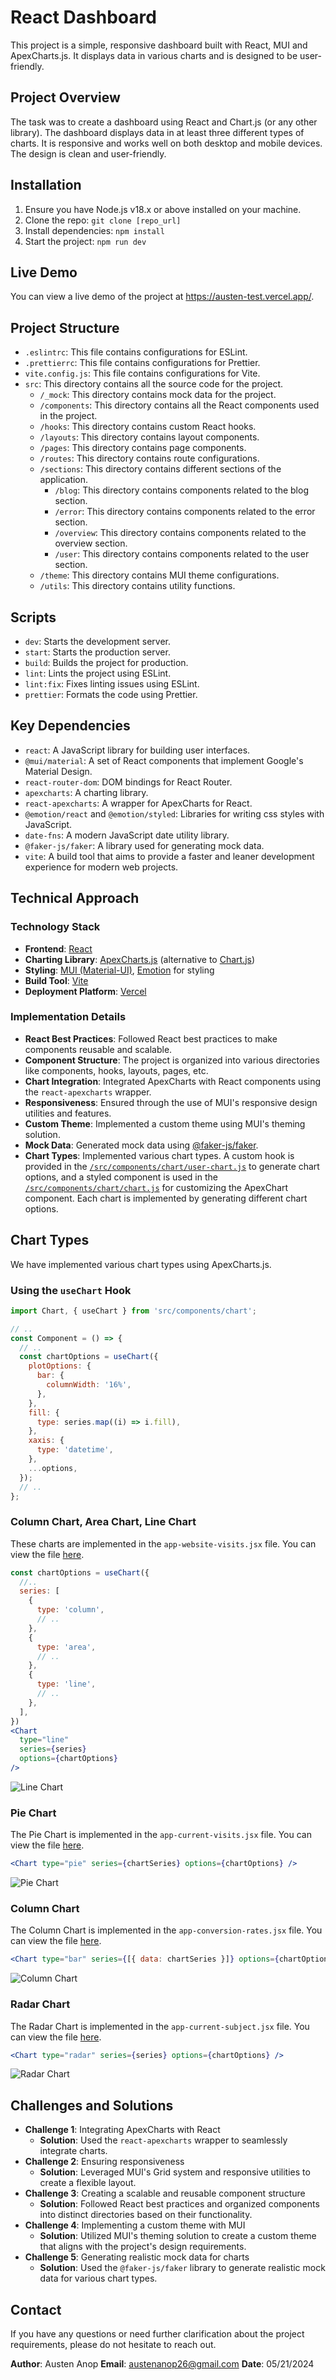 # React Dashboard

This project is a simple, responsive dashboard built with React, MUI and ApexCharts.js. It displays data in various charts and is designed to be user-friendly.

## Project Overview

The task was to create a dashboard using React and Chart.js (or any other library). The dashboard displays data in at least three different types of charts. It is responsive and works well on both desktop and mobile devices. The design is clean and user-friendly.

## Installation

1. Ensure you have Node.js v18.x or above installed on your machine.
2. Clone the repo: `git clone [repo_url]`
3. Install dependencies: `npm install`
4. Start the project: `npm run dev`

## Live Demo

You can view a live demo of the project at https://austen-test.vercel.app/.

## Project Structure

- `.eslintrc`: This file contains configurations for ESLint.
- `.prettierrc`: This file contains configurations for Prettier.
- `vite.config.js`: This file contains configurations for Vite.
- `src`: This directory contains all the source code for the project.
  - `/_mock`: This directory contains mock data for the project.
  - `/components`: This directory contains all the React components used in the project.
  - `/hooks`: This directory contains custom React hooks.
  - `/layouts`: This directory contains layout components.
  - `/pages`: This directory contains page components.
  - `/routes`: This directory contains route configurations.
  - `/sections`: This directory contains different sections of the application.
    - `/blog`: This directory contains components related to the blog section.
    - `/error`: This directory contains components related to the error section.
    - `/overview`: This directory contains components related to the overview section.
    - `/user`: This directory contains components related to the user section.
  - `/theme`: This directory contains MUI theme configurations.
  - `/utils`: This directory contains utility functions.

## Scripts

- `dev`: Starts the development server.
- `start`: Starts the production server.
- `build`: Builds the project for production.
- `lint`: Lints the project using ESLint.
- `lint:fix`: Fixes linting issues using ESLint.
- `prettier`: Formats the code using Prettier.

## Key Dependencies

- `react`: A JavaScript library for building user interfaces.
- `@mui/material`: A set of React components that implement Google's Material Design.
- `react-router-dom`: DOM bindings for React Router.
- `apexcharts`: A charting library.
- `react-apexcharts`: A wrapper for ApexCharts for React.
- `@emotion/react` and `@emotion/styled`: Libraries for writing css styles with JavaScript.
- `date-fns`: A modern JavaScript date utility library.
- `@faker-js/faker`: A library used for generating mock data.
- `vite`: A build tool that aims to provide a faster and leaner development experience for modern web projects.

## Technical Approach

### Technology Stack

- **Frontend**: [React](https://reactjs.org/)
- **Charting Library**: [ApexCharts.js](https://apexcharts.com/) (alternative to [Chart.js](https://www.chartjs.org/))
- **Styling**: [MUI (Material-UI)](https://mui.com/), [Emotion](https://emotion.sh/docs/introduction) for styling
- **Build Tool**: [Vite](https://vitejs.dev/)
- **Deployment Platform**: [Vercel](https://vercel.com/)

### Implementation Details

- **React Best Practices**: Followed React best practices to make components reusable and scalable.
- **Component Structure**: The project is organized into various directories like components, hooks, layouts, pages, etc.
- **Chart Integration**: Integrated ApexCharts with React components using the `react-apexcharts` wrapper.
- **Responsiveness**: Ensured through the use of MUI's responsive design utilities and features.
- **Custom Theme**: Implemented a custom theme using MUI's theming solution.
- **Mock Data**: Generated mock data using [@faker-js/faker](https://www.npmjs.com/package/@faker-js/faker).
- **Chart Types**: Implemented various chart types. A custom hook is provided in the [`/src/components/chart/user-chart.js`](./src/components/chart/use-chart.js) to generate chart options, and a styled component is used in the [`/src/components/chart/chart.js`](./src/components/chart/chart.js) for customizing the ApexChart component. Each chart is implemented by generating different chart options.

## Chart Types

We have implemented various chart types using ApexCharts.js.

### Using the `useChart` Hook

```jsx
import Chart, { useChart } from 'src/components/chart';

// ..
const Component = () => {
  // ..
  const chartOptions = useChart({
    plotOptions: {
      bar: {
        columnWidth: '16%',
      },
    },
    fill: {
      type: series.map((i) => i.fill),
    },
    xaxis: {
      type: 'datetime',
    },
    ...options,
  });
  // ..
};
```

### Column Chart, Area Chart, Line Chart

These charts are implemented in the `app-website-visits.jsx` file. You can view the file [here](./src/sections/overview/app-website-visits.jsx).

```jsx
const chartOptions = useChart({
  //..
  series: [
    {
      type: 'column',
      // ..
    },
    {
      type: 'area',
      // ..
    },
    {
      type: 'line',
      // ..
    },
  ],
})
<Chart
  type="line"
  series={series}
  options={chartOptions}
/>
```

![Line Chart](public/screenshots/line-chart.png)

### Pie Chart

The Pie Chart is implemented in the `app-current-visits.jsx` file. You can view the file [here](./src/sections/overview/app-current-visits.jsx).

```jsx
<Chart type="pie" series={chartSeries} options={chartOptions} />
```

![Pie Chart](public/screenshots/pie-chart.png)

### Column Chart

The Column Chart is implemented in the `app-conversion-rates.jsx` file. You can view the file [here](./src/sections/overview/app-conversion-rates.jsx).

```jsx
<Chart type="bar" series={[{ data: chartSeries }]} options={chartOptions} />
```

![Column Chart](public/screenshots/column-chart.png)

### Radar Chart

The Radar Chart is implemented in the `app-current-subject.jsx` file. You can view the file [here](./src/sections/overview/app-current-subject.jsx).

```jsx
<Chart type="radar" series={series} options={chartOptions} />
```

![Radar Chart](public/screenshots/radar-chart.png)

## Challenges and Solutions

- **Challenge 1**: Integrating ApexCharts with React
  - **Solution**: Used the `react-apexcharts` wrapper to seamlessly integrate charts.
- **Challenge 2**: Ensuring responsiveness
  - **Solution**: Leveraged MUI's Grid system and responsive utilities to create a flexible layout.
- **Challenge 3**: Creating a scalable and reusable component structure
  - **Solution**: Followed React best practices and organized components into distinct directories based on their functionality.
- **Challenge 4**: Implementing a custom theme with MUI
  - **Solution**: Utilized MUI's theming solution to create a custom theme that aligns with the project's design requirements.
- **Challenge 5**: Generating realistic mock data for charts
  - **Solution**: Used the `@faker-js/faker` library to generate realistic mock data for various chart types.

## Contact

If you have any questions or need further clarification about the project requirements, please do not hesitate to reach out.

**Author**: Austen Anop
**Email**: austenanop26@gmail.com
**Date**: 05/21/2024
